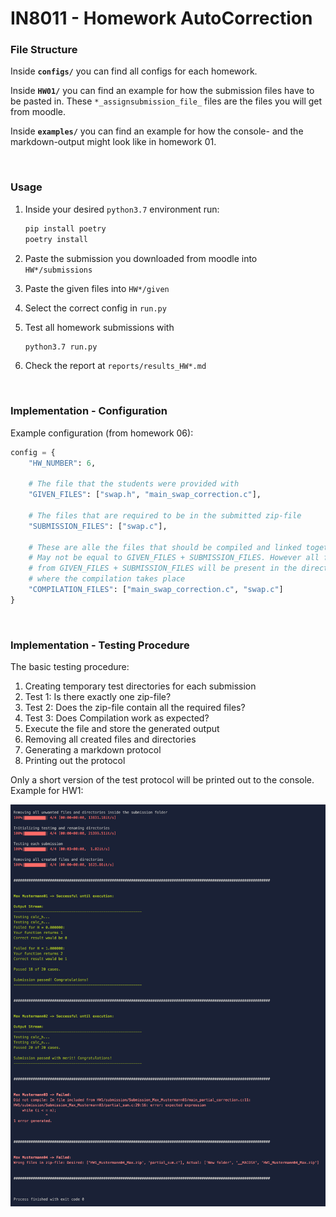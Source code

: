 # IN8011 - Homework AutoCorrection

### File Structure

Inside **`configs/`** you can find all configs for each homework.

Inside **`HW01/`** you can find an example for how the submission files have to be pasted in. These `*_assignsubmission_file_` files are the files you will get from moodle.

Inside **`examples/`** you can find an example for how the console- and the markdown-output might look like in homework 01.

<br/>

### Usage

1. Inside your desired `python3.7` environment run:

    ```bash
    pip install poetry
    poetry install
    ```

2. Paste the submission you downloaded from moodle into `HW*/submissions`

3. Paste the given files into `HW*/given`

4. Select the correct config in `run.py`

5. Test all homework submissions with

    ```bash
    python3.7 run.py
    ```

6. Check the report at `reports/results_HW*.md`

<br/>

### Implementation - Configuration

Example configuration (from homework 06):

```python
config = {
    "HW_NUMBER": 6,

    # The file that the students were provided with
    "GIVEN_FILES": ["swap.h", "main_swap_correction.c"],

    # The files that are required to be in the submitted zip-file
    "SUBMISSION_FILES": ["swap.c"],

    # These are alle the files that should be compiled and linked together.
    # May not be equal to GIVEN_FILES + SUBMISSION_FILES. However all files
    # from GIVEN_FILES + SUBMISSION_FILES will be present in the directory
    # where the compilation takes place
    "COMPILATION_FILES": ["main_swap_correction.c", "swap.c"]
}
```

<br/>

### Implementation - Testing Procedure

The basic testing procedure:

1. Creating temporary test directories for each submission
2. Test 1: Is there exactly one zip-file?
3. Test 2: Does the zip-file contain all the required files?
4. Test 3: Does Compilation work as expected?
5. Execute the file and store the generated output
6. Removing all created files and directories
7. Generating a markdown protocol
8. Printing out the protocol

Only a short version of the test protocol will be printed out to the console. Example for HW1:

![](examples/terminal_output.png)

